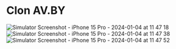 # Clon AV.BY

![Simulator Screenshot - iPhone 15 Pro - 2024-01-04 at 11 47 18](https://github.com/MyDanchik/AVBY/assets/99731538/9c015be5-7309-452c-b64b-be2590b60f2f)
![Simulator Screenshot - iPhone 15 Pro - 2024-01-04 at 11 47 38](https://github.com/MyDanchik/AVBY/assets/99731538/9bcf3b8d-3386-4665-a7c3-40af9dcc1b75)
![Simulator Screenshot - iPhone 15 Pro - 2024-01-04 at 11 47 52](https://github.com/MyDanchik/AVBY/assets/99731538/0be250d9-165a-4583-b687-704d21cd38e8)
